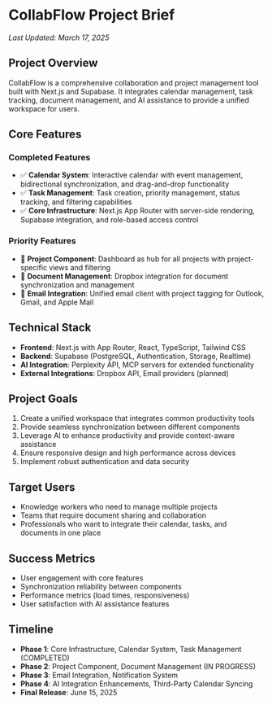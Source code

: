 # CollabFlow Project Brief

*Last Updated: March 17, 2025*

## Project Overview

CollabFlow is a comprehensive collaboration and project management tool built with Next.js and Supabase. It integrates calendar management, task tracking, document management, and AI assistance to provide a unified workspace for users.

## Core Features

### Completed Features
- ✅ **Calendar System**: Interactive calendar with event management, bidirectional synchronization, and drag-and-drop functionality
- ✅ **Task Management**: Task creation, priority management, status tracking, and filtering capabilities
- ✅ **Core Infrastructure**: Next.js App Router with server-side rendering, Supabase integration, and role-based access control

### Priority Features
- 🚀 **Project Component**: Dashboard as hub for all projects with project-specific views and filtering
- 📁 **Document Management**: Dropbox integration for document synchronization and management
- 📧 **Email Integration**: Unified email client with project tagging for Outlook, Gmail, and Apple Mail

## Technical Stack

- **Frontend**: Next.js with App Router, React, TypeScript, Tailwind CSS
- **Backend**: Supabase (PostgreSQL, Authentication, Storage, Realtime)
- **AI Integration**: Perplexity API, MCP servers for extended functionality
- **External Integrations**: Dropbox API, Email providers (planned)

## Project Goals

1. Create a unified workspace that integrates common productivity tools
2. Provide seamless synchronization between different components
3. Leverage AI to enhance productivity and provide context-aware assistance
4. Ensure responsive design and high performance across devices
5. Implement robust authentication and data security

## Target Users

- Knowledge workers who need to manage multiple projects
- Teams that require document sharing and collaboration
- Professionals who want to integrate their calendar, tasks, and documents in one place

## Success Metrics

- User engagement with core features
- Synchronization reliability between components
- Performance metrics (load times, responsiveness)
- User satisfaction with AI assistance features

## Timeline

- **Phase 1**: Core Infrastructure, Calendar System, Task Management (COMPLETED)
- **Phase 2**: Project Component, Document Management (IN PROGRESS)
- **Phase 3**: Email Integration, Notification System
- **Phase 4**: AI Integration Enhancements, Third-Party Calendar Syncing
- **Final Release**: June 15, 2025
